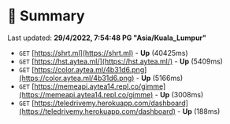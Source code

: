 # 📖 Summary
Last updated: **29/4/2022, 7:54:48 PG "Asia/Kuala_Lumpur"**

- `GET` [https://shrt.ml](https://shrt.ml) - **Up** (40425ms)
- `GET` [https://hst.aytea.ml/](https://hst.aytea.ml/) - **Up** (5409ms)
- `GET` [https://color.aytea.ml/4b31d6.png](https://color.aytea.ml/4b31d6.png) - **Up** (5166ms)
- `GET` [https://memeapi.aytea14.repl.co/gimme](https://memeapi.aytea14.repl.co/gimme) - **Up** (3008ms)
- `GET` [https://teledrivemy.herokuapp.com/dashboard](https://teledrivemy.herokuapp.com/dashboard) - **Up** (188ms)
